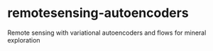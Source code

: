 # remotesensing-autoencoders
Remote sensing with variational autoencoders and flows for mineral exploration
